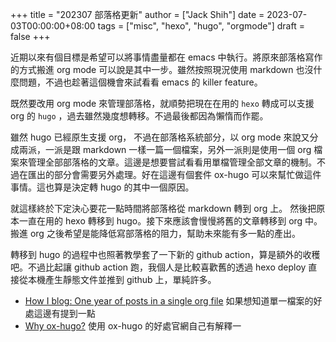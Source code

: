 +++
title = "202307 部落格更新"
author = ["Jack Shih"]
date = 2023-07-03T00:00:00+08:00
tags = ["misc", "hexo", "hugo", "orgmode"]
draft = false
+++

近期以來有個目標是希望可以將事情盡量都在 emacs 中執行。將原來部落格寫作的方式搬進 org mode 可以說是其中一步。雖然按照現況使用 markdown 也沒什麼問題，不過也趁著這個機會來試看看 emacs 的 killer feature。

既然要改用 org mode 來管理部落格，就順勢把現在在用的 `hexo` 轉成可以支援 org 的 `hugo` ，過去雖然幾度想轉移。不過最後都因為懶惰而作罷。

雖然 hugo 已經原生支援 org， 不過在部落格系統部分，以 org mode 來說又分成兩派，一派是跟 markdown 一樣一篇一個檔案，另外一派則是使用一個 org 檔案來管理全部部落格的文章。這邊是想要嘗試看看用單檔管理全部文章的機制。不過在匯出的部分會需要另外處理。好在這邊有個套件 ox-hugo 可以來幫忙做這件事情。這也算是決定轉 hugo 的其中一個原因。

就這樣終於下定決心要花一點時間將部落格從 markdown 轉到 org 上。 然後把原本一直在用的 hexo 轉移到 hugo。接下來應該會慢慢將舊的文章轉移到 org 中。 搬進 org 之後希望是能降低寫部落格的阻力，幫助未來能有多一點的產出。

轉移到 hugo 的過程中也照著教學套了一下新的 github action，算是額外的收穫吧。不過比起讓 github action 跑，我個人是比較喜歡舊的透過 hexo deploy 直接從本機產生靜態文件並推到 github 上，單純許多。

-   [How I blog: One year of posts in a single org file](https://endlessparentheses.com/how-i-blog-one-year-of-posts-in-a-single-org-file.html) 如果想知道單一檔案的好處這邊有提到一點
-   [Why ox-hugo?](https://ox-hugo.scripter.co/doc/why-ox-hugo/) 使用 ox-hugo 的好處官網自己有解釋一
